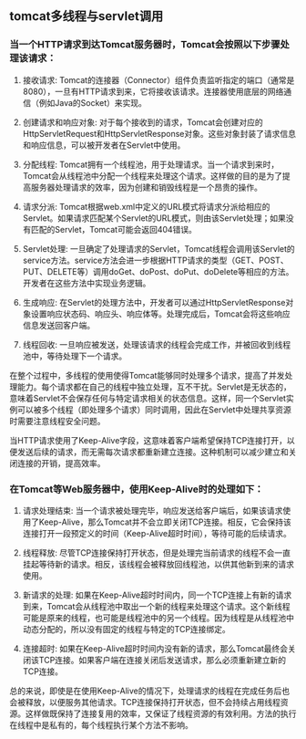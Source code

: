 ## tomcat多线程与servlet调用

### 当一个HTTP请求到达Tomcat服务器时，Tomcat会按照以下步骤处理该请求：

1. 接收请求:
   Tomcat的连接器（Connector）组件负责监听指定的端口（通常是8080），一旦有HTTP请求到来，它将接收该请求。连接器使用底层的网络通信（例如Java的Socket）来实现。

1. 创建请求和响应对象:
   对于每个接收到的请求，Tomcat会创建对应的HttpServletRequest和HttpServletResponse对象。这些对象封装了请求信息和响应信息，可以被开发者在Servlet中使用。

1. 分配线程:
   Tomcat拥有一个线程池，用于处理请求。当一个请求到来时，Tomcat会从线程池中分配一个线程来处理这个请求。这样做的目的是为了提高服务器处理请求的效率，因为创建和销毁线程是一个昂贵的操作。

1. 请求分派:
   Tomcat根据web.xml中定义的URL模式将请求分派给相应的Servlet。如果请求匹配某个Servlet的URL模式，则由该Servlet处理；如果没有匹配的Servlet，Tomcat可能会返回404错误。

1. Servlet处理:
   一旦确定了处理请求的Servlet，Tomcat线程会调用该Servlet的service方法。service方法会进一步根据HTTP请求的类型（GET、POST、PUT、DELETE等）调用doGet、doPost、doPut、doDelete等相应的方法。开发者在这些方法中实现业务逻辑。

1. 生成响应:
   在Servlet的处理方法中，开发者可以通过HttpServletResponse对象设置响应状态码、响应头、响应体等。处理完成后，Tomcat会将这些响应信息发送回客户端。

1. 线程回收:
   一旦响应被发送，处理该请求的线程会完成工作，并被回收到线程池中，等待处理下一个请求。

在整个过程中，多线程的使用使得Tomcat能够同时处理多个请求，提高了并发处理能力。每个请求都在自己的线程中独立处理，互不干扰。Servlet是无状态的，意味着Servlet不会保存任何与特定请求相关的状态信息。这样，同一个Servlet实例可以被多个线程（即处理多个请求）同时调用，因此在Servlet中处理共享资源时需要注意线程安全问题。

当HTTP请求使用了Keep-Alive字段，这意味着客户端希望保持TCP连接打开，以便发送后续的请求，而无需每次请求都重新建立连接。这种机制可以减少建立和关闭连接的开销，提高效率。

### 在Tomcat等Web服务器中，使用Keep-Alive时的处理如下：

1. 请求处理结束:
   当一个请求被处理完毕，响应发送给客户端后，如果该请求使用了Keep-Alive，那么Tomcat并不会立即关闭TCP连接。相反，它会保持该连接打开一段预定义的时间（Keep-Alive超时时间），等待可能的后续请求。

1. 线程释放:
   尽管TCP连接保持打开状态，但是处理完当前请求的线程不会一直挂起等待新的请求。相反，该线程会被释放回线程池，以供其他新到来的请求使用。

1. 新请求的处理:
   如果在Keep-Alive超时时间内，同一个TCP连接上有新的请求到来，Tomcat会从线程池中取出一个新的线程来处理这个请求。这个新线程可能是原来的线程，也可能是线程池中的另一个线程。因为线程是从线程池中动态分配的，所以没有固定的线程与特定的TCP连接绑定。

1. 连接超时:
   如果在Keep-Alive超时时间内没有新的请求，那么Tomcat最终会关闭该TCP连接。如果客户端在连接关闭后发送请求，那么必须重新建立新的TCP连接。

总的来说，即使是在使用Keep-Alive的情况下，处理请求的线程在完成任务后也会被释放，以便服务其他请求。TCP连接保持打开状态，但不会持续占用线程资源。这样做既保持了连接复用的效率，又保证了线程资源的有效利用。方法的执行在线程中是私有的，每个线程执行某个方法不影响。
